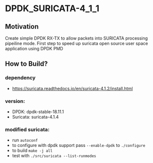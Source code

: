 # DPDK_SURICATA-4_1_1

## Motivation

Create simple DPDK RX-TX to allow packets into SURICATA processing pipeiline mode. First step to speed up suricata open source user space application using DPDK PMD

## How to Build?

### dependency 
 - https://suricata.readthedocs.io/en/suricata-4.1.2/install.html
 
### version: 
 - DPDK: dpdk-stable-18.11.1
 - Suricata: suricata-4.1.4

### modified suricata:
 - run `autoconf`
 - to configure with dpdk support pass `--enable-dpdk` to `./configure`
 - to build `make -j all`
 - test with `./src/suricata --list-runmodes`
